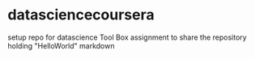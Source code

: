 # datasciencecoursera
setup repo for datascience Tool Box assignment to share the repository holding "HelloWorld" markdown
